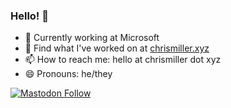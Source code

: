 ### Hello! 👋

- 🏢 Currently working at Microsoft
- 🔭 Find what I've worked on at [chrismiller.xyz](https://chrismiller.xyz)
- 📫 How to reach me: hello at chrismiller dot xyz 
- 😄 Pronouns: he/they

[![Mastodon Follow](https://img.shields.io/mastodon/follow/109270428176475091?domain=https%3A%2F%2Ftech.lgbt&style=social)](https://tech.lgbt/web/@alumux)

